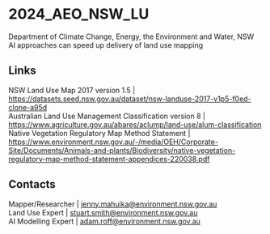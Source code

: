 # 2024_AEO_NSW_LU
Department of Climate Change, Energy, the Environment and Water, NSW  
AI approaches can speed up delivery of land use mapping  
## Links
NSW Land Use Map 2017 version 1.5 | https://datasets.seed.nsw.gov.au/dataset/nsw-landuse-2017-v1p5-f0ed-clone-a95d  
Australian Land Use Management Classification version 8 | https://www.agriculture.gov.au/abares/aclump/land-use/alum-classification  
Native Vegetation Regulatory Map Method Statement | https://www.environment.nsw.gov.au/-/media/OEH/Corporate-Site/Documents/Animals-and-plants/Biodiversity/native-vegetation-regulatory-map-method-statement-appendices-220038.pdf  
## Contacts
Mapper/Researcher | jenny.mahuika@environment.nsw.gov.au  
Land Use Expert | stuart.smith@environment.nsw.gov.au  
AI Modelling Expert | adam.roff@environment.nsw.gov.au  
